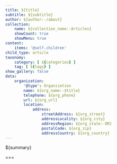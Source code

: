 ```yaml
---
title: ${title}
subtitle: ${subtitle}
author: ${author:-/about}
collection:
    name: ${collection_name:-Articles}
    showCount: true
    showMenu: true
content:
    items: '@self.children'
child_type: article
taxonomy:
    category: [ ${categories} ]
    tag: [ ${tags} ]
show_gallery: false
data:
    organization:
        '@type': Organization
        name: ${org_name:-$title}
        telephone: ${org_phone}
        url: ${org_url} 
        location:
            address:
                streetAddress: ${org_street}
                addressLocality: ${org_city}
                addressRegion: ${org_state:-OR}
                postalCode: ${org_zip}
                addressCountry: ${org_country}
---
```


${summary}

===

